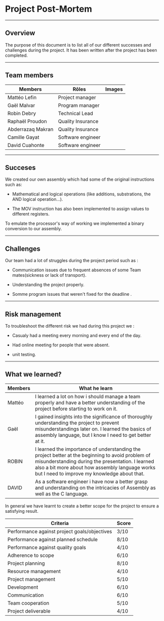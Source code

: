 # Project Post-Mortem

---

## Overview

The purpose of this document is to list all of our different successes and
challenges during the project. It has been written after the project has been completed.

---

## Team members

| Members           | Rôles             | Images |
| ----------------- | ----------------- | ------ |
| Mattéo Lefin      | Project manager   |        |
| Gaël Malvar       | Program manager   |        |
| Robin Debry       | Technical Lead    |        |
| Raphaël Proudon   | Quality Insurance |        |
| Abderrazaq Makran | Quality Insurance |        |
| Camille Gayat     | Software engineer |        |
| David Cuahonte    | Software engineer |        |

---

## Succeses

We created our own assembly which had some of the original instructions such as:

- Mathematical and logical operations (like additions, substrations, the AND logical operation...).

- The MOV instruction has also been implemented to assign values to different registers.

To emulate the processor's way of working we implemented a binary conversion to our assembly.

---

## Challenges

Our team had a lot of struggles during the project period such as :

- Communication issues due to frequent absences of some Team mates(sickness or lack of transport).

- Understanding the project properly.

- Somme program issues that weren't fixed for the deadline .

______

## Risk management

To troubleshoot the different risk we had during this project we :

- Casualy had a meeting every morning and every end of the day.

- Had online meeting for people that were absent.

- unit testing.

---

## What we learned?

| Members | What he learn |
|---|---|
| Mattéo | I learned  a lot on how i should manage a team properly and have a better understanding of the project before starting to work on it. |
| Gaël | I gained insights into the significance of thoroughly understanding the project to prevent misunderstandings later on. I learned the basics of assembly language, but I know I need to get better at it. |
| ROBIN | I learned the importance of understanding the project better at the beginning to avoid problem of misunderstanding during the presentation. I learned also a bit more about how assembly language works but I need to improve my knowledge about that. |
| DAVID |As a software engineer i have now a better grasp and understanding on the intricacies of Assembly as well as the C language.|

In general we have learnt to create a better scope for the project to ensure a satisfying result.

|Criteria|Score|
|---|---|
|Performance against project goals/objectives| 3/10|
|Performance against planned schedule| 8/10|
|Performance against quality goals| 4/10|
|Adherence to scope| 6/10|
|Project planning| 8/10|
|Resource management| 4/10|
|Project management| 5/10|
|Development| 6/10|
|Communication| 6/10|
|Team cooperation| 5/10|
|Project deliverable| 4/10|
